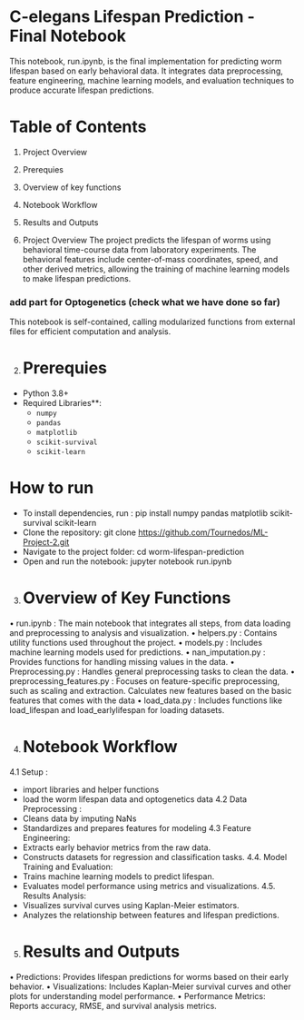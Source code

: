 
# C-elegans Lifespan Prediction - Final Notebook 

This notebook, run.ipynb, is the final implementation for predicting worm lifespan based on early behavioral data. It integrates data preprocessing, feature engineering, machine learning models, and evaluation techniques to produce accurate lifespan predictions.

# Table of Contents
1.	Project Overview
2.	Prerequies
3.  Overview of key functions
4.	Notebook Workflow
5.	Results and Outputs



1. Project Overview
The project predicts the lifespan of worms using behavioral time-course data from laboratory experiments. The behavioral features include center-of-mass coordinates, speed, and other derived metrics, allowing the training of machine learning models to make lifespan predictions.
### add part for Optogenetics (check what we have done so far)
This notebook is self-contained, calling modularized functions from external files for efficient computation and analysis.


2. #  Prerequies
- Python 3.8+
- Required Libraries**:
  - `numpy`
  - `pandas`
  - `matplotlib`
  - `scikit-survival`
  - `scikit-learn`

# How to run
-   To install dependencies, run :
pip install numpy pandas matplotlib scikit-survival scikit-learn
-   Clone the repository:
git clone https://github.com/Tournedos/ML-Project-2.git
-   Navigate to the project folder:
cd worm-lifespan-prediction
-   Open and run the notebook:
jupyter notebook run.ipynb


3. # Overview of Key Functions
•	run.ipynb : The main notebook that integrates all steps, from data loading and preprocessing to analysis and visualization.
•	helpers.py : Contains utility functions used throughout the project.
•	models.py : Includes machine learning models used for predictions.
•	nan_imputation.py : Provides functions for handling missing values in the data.
•	Preprocessing.py : Handles general preprocessing tasks to clean the data.
•	preprocessing_features.py : Focuses on feature-specific preprocessing, such as scaling and extraction. Calculates new features based on the basic features that comes with the data
•	load_data.py : Includes functions like load_lifespan and load_earlylifespan for loading datasets.


4. # Notebook Workflow
4.1 Setup : 
-   import libraries and helper functions
-   load the worm lifespan data and optogenetics data
4.2 Data Preprocessing : 
-   Cleans data by imputing NaNs
-   Standardizes and prepares features for modeling
4.3 Feature Engineering:
-   Extracts early behavior metrics from the raw data.
-   Constructs datasets for regression and classification tasks.
4.4. Model Training and Evaluation:
-   Trains machine learning models to predict lifespan.
-   Evaluates model performance using metrics and visualizations.
4.5. Results Analysis:
-   Visualizes survival curves using Kaplan-Meier estimators.
-   Analyzes the relationship between features and lifespan predictions.


5. # Results and Outputs
•	Predictions:
	Provides lifespan predictions for worms based on their early behavior.
•	Visualizations:
	Includes Kaplan-Meier survival curves and other plots for understanding model performance.
•	Performance Metrics:
	Reports accuracy, RMSE, and survival analysis metrics.